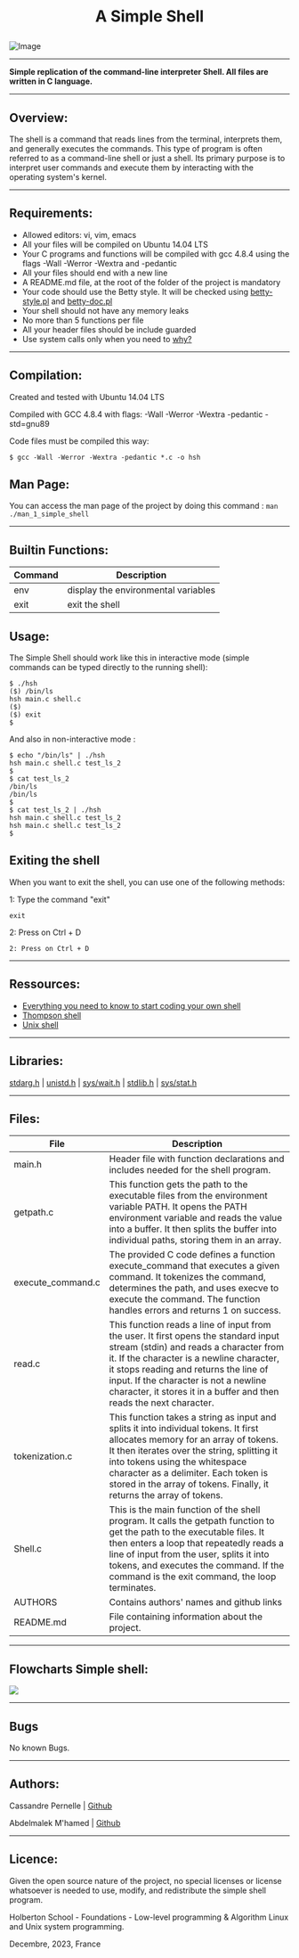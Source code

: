 # <p align="center">A Simple Shell </p>
  


![Image](https://cdn.discordapp.com/attachments/1186717231644676196/1187405115787837450/1P1FKnYJTJxW87fe71611dg.png?ex=6596c430&is=65844f30&hm=b791d691a79e19aec01928817e6075b0dae8d7bbecf20f847133832c26b45c95&)
        
----------

**Simple replication of the command-line interpreter Shell. All files are written in C language.**
    
----------


## Overview:

The shell is a command that reads lines from the terminal, interprets them, and generally executes the commands. 
This type of program is often referred to as a command-line shell or just a shell. Its primary purpose is to interpret user commands and execute them by interacting with the operating system's kernel.


----------

## Requirements:

- Allowed editors: vi, vim, emacs
- All your files will be compiled on Ubuntu 14.04 LTS
- Your C programs and functions will be compiled with gcc 4.8.4 using the flags -Wall -Werror -Wextra and -pedantic
- All your files should end with a new line
- A README.md file, at the root of the folder of the project is mandatory
- Your code should use the Betty style. It will be checked using [betty-style.pl](https://github.com/hs-hq/Betty/blob/main/betty-style.pl) and [betty-doc.pl](https://github.com/hs-hq/Betty/blob/main/betty-doc.pl)
- Your shell should not have any memory leaks
- No more than 5 functions per file
- All your header files should be include guarded
- Use system calls only when you need to [why?](https://www.quora.com/Why-are-system-calls-expensive-in-operating-systems)

----------


## Compilation:
Created and tested with Ubuntu 14.04 LTS

Compiled with GCC 4.8.4 with flags: -Wall -Werror -Wextra -pedantic -std=gnu89

Code files must be compiled this way:

`$ gcc -Wall -Werror -Wextra -pedantic *.c -o hsh`

## Man Page:
You can access the man page of the project by doing this command :
`man ./man_1_simple_shell`

----------
## Builtin Functions:


| Command |  Description | 
| -------- | -------- |
| env  | display the environmental variables |
|  exit    | exit the shell |
        

## Usage:

The Simple Shell should work like this in interactive mode (simple commands can be typed directly to the running shell):

```
$ ./hsh
($) /bin/ls
hsh main.c shell.c
($)
($) exit
$
```

And also in non-interactive mode :

```
$ echo "/bin/ls" | ./hsh
hsh main.c shell.c test_ls_2
$
$ cat test_ls_2
/bin/ls
/bin/ls
$
$ cat test_ls_2 | ./hsh
hsh main.c shell.c test_ls_2
hsh main.c shell.c test_ls_2
$
```

## Exiting the shell 
When you want to exit the shell, you can use one of the following methods:

1: Type the command "exit"

`exit`

2: Press on Ctrl + D

`2: Press on Ctrl + D`

----------

## Ressources:

- [Everything you need to know to start coding your own shell ](https://intranet.hbtn.io/concepts)
- [Thompson shell](https://en.wikipedia.org/wiki/Thompson_shell)
- [Unix shell](https://en.wikipedia.org/wiki/Unix_shell)
----------

## Libraries:

[stdarg.h](https://en.wikipedia.org/wiki/Stdarg.h) | [unistd.h](https://en.wikipedia.org/wiki/Unistd.h) | [sys/wait.h](https://pubs.opengroup.org/onlinepubs/009695399/basedefs/sys/wait.h.html) | [stdlib.h](https://es.wikipedia.org/wiki/Stdlib.h) | [sys/stat.h](https://pubs.opengroup.org/onlinepubs/007908799/xsh/sysstat.h.html)

----------

## Files:

| File | Description 
| -------- | -------- |
| main.h   |Header file with function declarations and includes needed for the shell program.    |
| getpath.c | This function gets the path to the executable files from the environment variable PATH. It opens the PATH environment variable and reads the value into a buffer. It then splits the buffer into individual paths, storing them in an array. |
| execute_command.c  | The provided C code defines a function execute_command that executes a given command. It tokenizes the command, determines the path, and uses execve to execute the command. The function handles errors and returns 1 on success. | 
| read.c | This function reads a line of input from the user. It first opens the standard input stream (stdin) and reads a character from it. If the character is a newline character, it stops reading and returns the line of input. If the character is not a newline character, it stores it in a buffer and then reads the next character. | 
| tokenization.c | This function takes a string as input and splits it into individual tokens. It first allocates memory for an array of tokens. It then iterates over the string, splitting it into tokens using the whitespace character as a delimiter. Each token is stored in the array of tokens. Finally, it returns the array of tokens.|
| Shell.c    | This is the main function of the shell program. It calls the getpath function to get the path to the executable files. It then enters a loop that repeatedly reads a line of input from the user, splits it into tokens, and executes the command. If the command is the exit command, the loop terminates.|
| AUTHORS | Contains authors' names and github links |
| README.md | File containing information about the project.|

----------

## Flowcharts Simple shell:

![](https://imgur.com/a/Lmn3A6t.jpeg)

        
----------
## Bugs

No known Bugs.

----------

## Authors:

Cassandre Pernelle | [Github](https://github.com/wefixte/holbertonschool-simple_shell)

Abdelmalek M'hamed | [Github](https://github.com/wefixte/holbertonschool-simple_shell) 

----------
## Licence:

Given the open source nature of the project, no special licenses or license whatsoever is needed to use, modify, and redistribute the simple shell program.

Holberton School - Foundations - Low-level programming & Algorithm  Linux and Unix system programming.

Decembre, 2023, France
